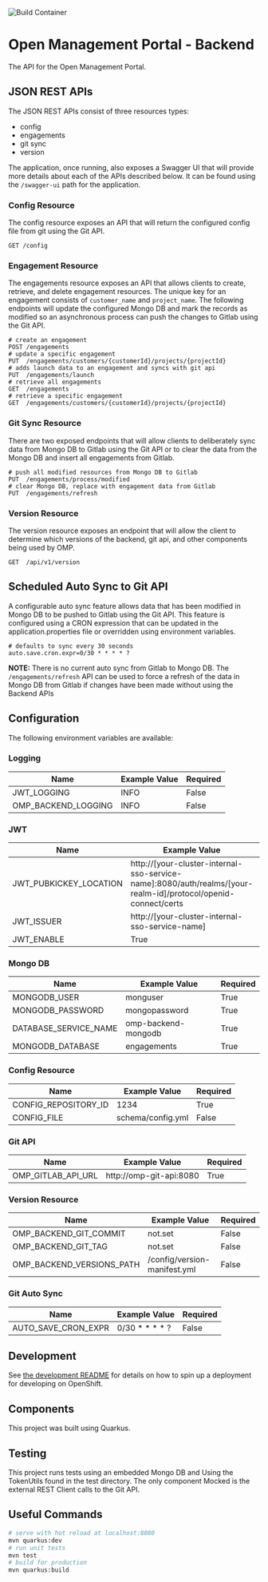 ![Build Container](https://github.com/rht-labs/open-management-portal-backend/workflows/Build%20Container/badge.svg)

# Open Management Portal - Backend

The API for the Open Management Portal.

## JSON REST APIs

The JSON REST APIs consist of three resources types:

* config
* engagements
* git sync
* version

The application, once running, also exposes a Swagger UI that will provide more details about each of the APIs described below.  It can be found using the `/swagger-ui` path for the application.

### Config Resource

The config resource exposes an API that will return the configured config file from git using the Git API.

```
GET /config
```

### Engagement Resource

The engagements resource exposes an API that allows clients to create, retrieve, and delete engagement resources.  The unique key for an engagement consists of `customer_name` and `project_name`.  The following endpoints will update the configured Mongo DB and mark the records as modified so an asynchronous process can push the changes to Gitlab using the Git API.

```
# create an engagement
POST /engagements
# update a specific engagement
PUT  /engagements/customers/{customerId}/projects/{projectId}
# adds launch data to an engagement and syncs with git api
PUT  /engagements/launch
# retrieve all engagements
GET  /engagements
# retrieve a specific engagement
GET  /engagements/customers/{customerId}/projects/{projectId}
```

### Git Sync Resource

There are two exposed endpoints that will allow clients to deliberately sync data from Mongo DB to Gitlab using the Git API or to clear the data from the Mongo DB and insert all engagements from Gitlab.

```
# push all modified resources from Mongo DB to Gitlab
PUT  /engagements/process/modified
# clear Mongo DB, replace with engagement data from Gitlab
PUT  /engagements/refresh
```

### Version Resource

The version resource exposes an endpoint that will allow the client to determine which versions of the backend, git api, and other components being used by OMP.

```
GET  /api/v1/version
```

## Scheduled Auto Sync to Git API

A configurable auto sync feature allows data that has been modified in Mongo DB to be pushed to Gitlab using the Git API.  This feature is configured using a CRON expression that can be updated in the application.properties file or overridden using environment variables.

```
# defaults to sync every 30 seconds
auto.save.cron.expr=0/30 * * * * ?
```

__NOTE:__ There is no current auto sync from Gitlab to Mongo DB.  The `/engagements/refresh` API can be used to force a refresh of the data in Mongo DB from Gitlab if changes have been made without using the Backend APIs

## Configuration

The following environment variables are available:

### Logging
| Name | Example Value | Required |
|------|---------------|----------|
| JWT_LOGGING| INFO | False |
| OMP_BACKEND_LOGGING | INFO | False |

### JWT

| Name | Example Value | Required |
|------|---------------|----------|
| JWT_PUBKICKEY_LOCATION | http://[your-cluster-internal-sso-service-name]:8080/auth/realms/[your-realm-id]/protocol/openid-connect/certs | True |
| JWT_ISSUER | http://[your-cluster-internal-sso-service-name] | True |
| JWT_ENABLE | True | False |

### Mongo DB

| Name | Example Value | Required |
|------|---------------|----------|
| MONGODB_USER | monguser | True |
| MONGODB_PASSWORD | mongopassword | True |
| DATABASE_SERVICE_NAME | omp-backend-mongodb | True |
| MONGODB_DATABASE | engagements | True |

### Config Resource

| Name | Example Value | Required |
|------|---------------|----------|
| CONFIG_REPOSITORY_ID |  1234             |  True        |
| CONFIG_FILE | schema/config.yml | False |

### Git API

| Name | Example Value | Required |
|------|---------------|----------|
| OMP_GITLAB_API_URL   | http://omp-git-api:8080 | True |

### Version Resource

| Name | Example Value | Required |
|------|---------------|----------|
| OMP_BACKEND_GIT_COMMIT | not.set | False |
| OMP_BACKEND_GIT_TAG | not.set | False |
| OMP_BACKEND_VERSIONS_PATH | /config/version-manifest.yml | False |

### Git Auto Sync

| Name | Example Value | Required |
|------|---------------|----------|
| AUTO_SAVE_CRON_EXPR | 0/30 * * * * ? | False |

## Development

See [the development README](deployment/README.md) for details on how to spin up a deployment for developing on OpenShift.

## Components

This project was built using Quarkus.

## Testing

This project runs tests using an embedded Mongo DB and Using the TokenUtils found in the test directory.  The only component Mocked is the external REST Client calls to the Git API.

## Useful Commands

``` bash
# serve with hot reload at localhost:8080
mvn quarkus:dev
# run unit tests
mvn test
# build for production
mvn quarkus:build
```

